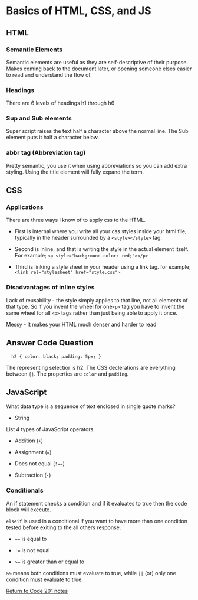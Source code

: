 # Basics of HTML, CSS, and JS

## HTML

### Semantic Elements

Semantic elements are useful as they are self-descriptive of their purpose. Makes coming back to the document later, or opening someone elses easier to read and understand the flow of.

### Headings

There are 6 levels of headings h1 through h6

### Sup and Sub elements

Super script raises the text half a character above the normal line. The Sub element puts it half a character below.

### abbr tag (Abbreviation tag)

Pretty semantic, you use it when using abbreviations so you can add extra styling. Using the title element will fully expand the term.

## CSS

### Applications

There are three ways I know of to apply css to the HTML. 

- First is internal where you write all your css styles inside your html file, typically in the header surrounded by a `<style></style>` tag.

- Second is inline, and that is writing the style in the actual element itself. For example; `<p style="background-color: red;"></p>`

- Third is linking a style sheet in your header using a link tag. for example; `<link rel="stylesheet" href="style.css">`

### Disadvantages of inline styles

Lack of reusability - the style simply applies to that line, not all elements of that type. So if you invent the wheel for one`<p>` tag you have to invent the same wheel for all `<p>` tags rather than just being able to apply it once.

Messy - It makes your HTML much denser and harder to read

## Answer Code Question

`   h2 {
     color: black;
     padding: 5px;
   } `

The representing selectior is h2. The CSS declerations are everything between `{}`. The properties are `color` and `padding`.

## JavaScript

What data type is a sequence of text enclosed in single quote marks?

- String

List 4 types of JavaScript operators.

- Addition (`+`)

- Assignment (`=`)

- Does not equal (`!==`)

- Subtraction (`-`)

### Conditionals

An if statement checks a condition and if it evaluates to true then the code block will execute.

`elseif` is used in a conditional if you want to have more than one condition tested before exiting to the all others response.

- `==` is equal to

- `!=` is not equal

- `>=` is greater than or equal to

`&&` means both conditions must evaluate to true, while `||` (or) only one condition must evaluate to true.

[Return to Code 201 notes](README.md)
